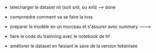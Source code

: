 - telecharger le dataset nli (soit snli, ou xnli) --> done

- comprnedre comment va se faire la loss

- preparer le modèle en un morceau et s'assurer avec summary ---> 

- faire le code du trainning avec le notebook de hf


- améliorer le dataset en faisiant le save de la version tokenisée
